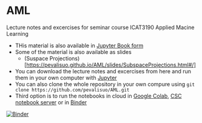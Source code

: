 # AML
Lecture notes and excercises for seminar course ICAT3190 Applied Macine Learning

- THis material is also available in [Jupyter Book form](https://pevalisuo.github.io/AML)
- Some of the material is also available as slides
  - (Suspace Projections)[https://pevalisuo.github.io/AML/slides/SubspaceProjections.html#/]
- You can download the lecture notes and excercises from here and run them in your own computer with [Jupyter](https://jupyter.org/)
- You can also clone the whole repository in your own compure using
 `git clone https://github.com/pevalisuo/AML.git`
- Third option is to run the notebooks in cloud in [Google Colab](https://colab.research.google.com/github/pevalisuo/AML/), [CSC notebook server](https://notebooks.csc.fi/#/blueprint/b0bf0fdc4ff941738e5af553d6eec864) 
or in [Binder](https://mybinder.org/v2/gh/pevalisuo/AML/master)



[![Binder](https://mybinder.org/badge_logo.svg)](https://mybinder.org/v2/gh/pevalisuo/AML/master)
